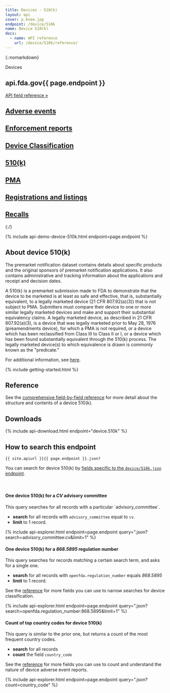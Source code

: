 ```yaml
---
title: Devices - 510(k)
layout: api
cover: p_knee.jpg
endpoint: /device/510k
name: Device 510(k)
docs:
  - name: API reference
    url: /device/510k/reference/
---
```

{::nomarkdown}
<section class="content-heading api {% if page.cover %}cover{% endif %}" style="background-image:url('{{ site.baseurl }}/assets/img/{{ page.cover }}');">
  <div class="content-heading-text">
    <div class="content-heading-title">
      Devices
    </div>
    <h1><span class="faded">api.fda.gov</span>{{ page.endpoint }}</h1>
    <a href="{{ site.baseurl }}{{ page.endpoint }}/reference/" class="api-nav">API field reference »</a>
  </div>
</section>

<div class="row tabs">
  <div class="col-sm-6 tab"><h2><a href="{{ site.baseurl }}/device/event/">Adverse events</a></h2></div>
  <div class="col-sm-6 tab"><h2><a href="{{ site.baseurl }}/device/enforcement/">Enforcement reports</a></h2></div>
  <div class="col-sm-6 tab"><h2><a href="{{ site.baseurl }}/device/classification/">Device Classification</a></h2></div>
  <div class="col-sm-6 tab selected"><h2><a href="{{ site.baseurl }}/device/510k/">510(k)</a></h2></div>
  <div class="col-sm-6 tab"><h2><a href="{{ site.baseurl }}/device/pma/">PMA</a></h2></div>
  <div class="col-sm-6 tab"><h2><a href="{{ site.baseurl }}/device/registrationlisting/">Registrations and listings</a></h2></div>
  <div class="col-sm-6 tab"><h2><a href="{{ site.baseurl }}/device/recall/">Recalls</a></h2></div>
</div>
{:/}

<!-- TODO(hansnelsen): add this file -->
{% include api-demo-device-510k.html endpoint=page.endpoint %}

<section class="reference">

## About device 510(k)

<p>The premarket notification dataset contains details about specific products and the original sponsors of premarket notification applications.  It also contains administrative and tracking information about the applications and receipt and decision dates.</p>

<p>A 510(k) is a premarket submission made to FDA to demonstrate that the device to be marketed is at least as safe and effective, that is, substantially equivalent, to a legally marketed device (21 CFR 807.92(a)(3)) that is not subject to PMA. Submitters must compare their device to one or more similar legally marketed devices and make and support their substantial equivalency claims. A legally marketed device, as described in 21 CFR 807.92(a)(3), is a device that was legally marketed prior to May 28, 1976 (preamendments device), for which a PMA is not required, or a device which has been reclassified from Class III to Class II or I, or a device which has been found substantially equivalent through the 510(k) process. The legally marketed device(s) to which equivalence is drawn is commonly known as the "predicate."</p>

For additional information, see <a href="http://www.fda.gov/MedicalDevices/DeviceRegulationandGuidance/HowtoMarketYourDevice/PremarketSubmissions/PremarketNotification510k/default.htm">here</a>.


<!-- TODO(hansnelsen): add dataset download link dataset page once it is ready. -->

{% include getting-started.html %}

## Reference

See the <a href="reference/">comprehensive field-by-field reference</a> for more detail about the structure and contents of a device 510(k).

## Downloads

{% include api-download.html endpoint="device.510k" %}

## How to search this endpoint

    {{ site.apiurl }}{{ page.endpoint }}.json?

You can search for device 510(k) by <a href="reference/">fields specific to the `device/510k.json` endpoint</a>.

<div class="api-explorer" style="margin-top: 7ex">
<div class="query">
<h4 class="query-title">One device 510(k) for a <em>CV</em> advisory committee</h4>
<div class="query-description">
This query searches for all records with a particular `advisory_committee`.

 - **search** for all records with `advisory_committee` equal to `cv`.
 - **limit** to 1 record.

</div>
</div>
<div class="explorer">
{% include api-explorer.html endpoint=page.endpoint query=".json?search=advisory_committee:cv&limit=1" %}
</div>
</div>

<div class="api-explorer">
<div class="query">
<h4 class="query-title">One device 510(k) for a <em>868.5895</em> regulation number</h4>
<div class="query-description">
This query searches for records matching a certain search term, and asks for a single one.

 - **search** for all records with `openfda.regulation_number` equals *868.5895*
 - **limit** to 1 record.

See the [reference](reference/) for more fields you can use to narrow searches for device classification.
</div>
</div>
<div class="explorer">
{% include api-explorer.html endpoint=page.endpoint query=".json?search=openfda.regulation_number:868.5895&limit=1" %}
</div>
</div>

<div class="api-explorer">
<div class="query">
<h4 class="query-title">Count of top country codes for device 510(k)</h4>
<div class="query-description">
This query is similar to the prior one, but returns a count of the most frequent country codes.

  - **search** for all records
  - **count** the field `country_code`

See the [reference](reference/) for more fields you can use to count and understand the nature of device adverse event reports.
</div>
<!-- <svg class="chart"></svg> -->
</div>
<div class="explorer">
{% include api-explorer.html endpoint=page.endpoint query=".json?count=country_code" %}
</div>
</div>

</section>
